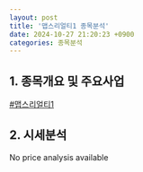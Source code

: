 ```yaml
---
layout: post
title: '맵스리얼티1 종목분석'
date: 2024-10-27 21:20:23 +0900
categories: 종목분석
---
```


## 1. 종목개요 및 주요사업


[#맵스리얼티1](#)

## 2. 시세분석

No price analysis available
